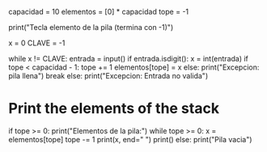 capacidad = 10
elementos = [0] * capacidad
tope = -1

print("Tecla elemento de la pila (termina con -1)")

x = 0
CLAVE = -1

while x != CLAVE:
    entrada = input()
    if entrada.isdigit():
        x = int(entrada)
        if tope < capacidad - 1:
            tope += 1
            elementos[tope] = x
        else:
            print("Excepcion: pila llena")
            break
    else:
        print("Excepcion: Entrada no valida")

# Print the elements of the stack
if tope >= 0:
    print("Elementos de la pila:")
    while tope >= 0:
        x = elementos[tope]
        tope -= 1
        print(x, end=" ")
    print()
else:
    print("Pila vacia")
